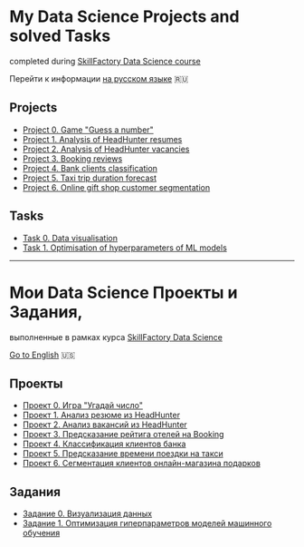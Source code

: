 # My Data Science Projects and solved Tasks
completed during [SkillFactory Data Science course](https://skillfactory.ru/data-science-specialization)

 Перейти к информации [на русском языке](https://github.com/StasBard/SF_DataScience#%D0%BC%D0%BE%D0%B8-data-science-%D0%BF%D1%80%D0%BE%D0%B5%D0%BA%D1%82%D1%8B-%D0%B8-%D0%B7%D0%B0%D0%B4%D0%B0%D0%BD%D0%B8%D1%8F) :ru: 

## Projects
* [Project 0. Game "Guess a number"](https://github.com/StasBard/SF_DataScience/tree/master/Projects/project_0)
* [Project 1. Analysis of HeadHunter resumes](https://github.com/StasBard/SF_DataScience/tree/master/Projects/Project_1)
* [Project 2. Analysis of HeadHunter vacancies](https://github.com/StasBard/SF_DataScience/tree/master/Projects/Project_2)  
* [Project 3. Booking reviews](https://github.com/StasBard/SF_DataScience/tree/master/Projects/Project_3)  
* [Project 4. Bank clients classification](https://github.com/StasBard/SF_DataScience/tree/master/Projects/Project_4)
* [Project 5. Taxi trip duration forecast](https://github.com/StasBard/SF_DataScience/tree/master/Projects/Project_5)
* [Project 6. Online gift shop customer segmentation](https://github.com/StasBard/SF_DataScience/tree/master/Projects/Project_6)

## Tasks
* [Task 0. Data visualisation](https://github.com/StasBard/SF_DataScience/tree/master/Tasks/Task_0)  
* [Task 1. Optimisation of hyperparameters of ML models](https://github.com/StasBard/SF_DataScience/tree/master/Tasks/Task_1)

---
# Мои Data Science Проекты и Задания,
выполненные в рамках курса [SkillFactory Data Science](https://skillfactory.ru/data-science-specialization)

[Go to English](https://github.com/StasBard/SF_DataScience#my-data-science-projects-and-solved-tasks) :us: 

## Проекты
* [Проект 0. Игра "Угадай число"](https://github.com/StasBard/SF_DataScience/tree/master/Projects/project_0)
* [Проект 1. Анализ резюме из HeadHunter](https://github.com/StasBard/SF_DataScience/tree/master/Projects/Project_1)
* [Проект 2. Анализ вакансий из HeadHunter](https://github.com/StasBard/SF_DataScience/tree/master/Projects/Project_2)  
* [Проект 3. Предсказание рейтига отелей на Booking](https://github.com/StasBard/SF_DataScience/tree/master/Projects/Project_3)  
* [Проект 4. Классификация клиентов банка](https://github.com/StasBard/SF_DataScience/tree/master/Projects/Project_4)
* [Проект 5. Предсказание времени поездки на такси](https://github.com/StasBard/SF_DataScience/tree/master/Projects/Project_5)
* [Проект 6. Сегментация клиентов онлайн-магазина подарков](https://github.com/StasBard/SF_DataScience/tree/master/Projects/Project_6)

## Задания
* [Задание 0. Визуализация данных](https://github.com/StasBard/SF_DataScience/tree/master/Tasks/Task_0)  
* [Задание 1. Оптимизация гиперпараметров моделей машинного обучения](https://github.com/StasBard/SF_DataScience/tree/master/Tasks/Task_1)